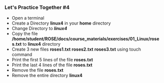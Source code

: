 ### Let's Practice Together \#4

- Open a terminal
- Create a Directory **linux4** in your **home** directory
- Change Directory to ***linux4***
- Copy the file **/home/student/ROSE/docs/course_materials/exercises/01_Linux/roses.txt** to **linux4** directory 
- Create 3 new files **roses1.txt** **roses2.txt** **roses3.txt** using touch command
- Print the first 5 lines of the file **roses.txt**
- Print the last 4 lines of the file **roses.txt**
- Remove the file **roses.txt**
- Remove the entire directory **linux4**
